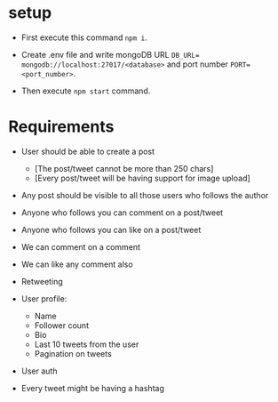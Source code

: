 # setup

- First execute this command `npm i`.

- Create .env file and write mongoDB URL `DB_URL= mongodb://localhost:27017/<database>` and port number `PORT=<port_number>`.

- Then execute `npm start` command.

# Requirements
- User should be able to create a post
    - [The post/tweet cannot be more than 250 chars]
    - [Every post/tweet will be having support for image upload]

- Any post should be visible to all those users who follows the author
- Anyone who follows you can comment on a post/tweet
- Anyone who follows you can like on a post/tweet
- We can comment on a comment
- We can like any comment also
- Retweeting

- User profile:

    - Name
    - Follower count
    - Bio
    - Last 10 tweets from the user
    - Pagination on tweets

- User auth

- Every tweet might be having a hashtag